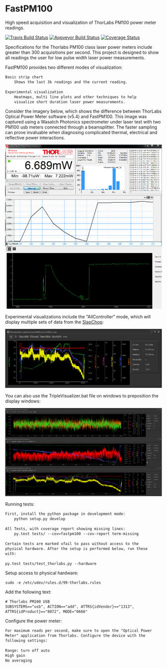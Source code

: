 # FastPM100
High speed acquisition and visualization of ThorLabs PM100 power meter
readings.

[![Travis Build Status](https://travis-ci.org/WasatchPhotonics/FastPM100.svg?branch=master)](https://travis-ci.org/WasatchPhotonics/FastPM100?branch=master)
[![Appveyor Build Status](https://ci.appveyor.com/api/projects/status/ruqnlbwuwl31lp6n/branch/master?svg=true)](https://ci.appveyor.com/project/NathanHarrington/FastPM100)
[![Coverage Status](https://coveralls.io/repos/WasatchPhotonics/FastPM100/badge.svg?branch=master&service=github)](https://coveralls.io/github/WasatchPhotonics/FastPM100?branch=master)

Specifications for the Thorlabs PM100 class laser power meters include
greater than 300 acquisitions per second. This project is designed to
show all readings the user for low pulse width laser power measurements.

FastPM100 provides two different modes of visualization:

    Basic strip chart
        Shows the last 3k readings and the current reading.

    Experimental visualization
        Heatmaps, multi line plots and other techniques to help
        visualize short duration laser power measurements.

Consider the imagery below, which shows the difference between ThorLabs
Optical Power Meter software (v5.4) and FastPM100. This image was
captured using a Wasatch Photonics spectrometer under laser test with
two PM100 usb meters connected through a beamsplitter. The faster
sampling can prove invaluable when diagnosing complicated thermal,
electrical and reflective power interactions.

![FastPM100 comparison screenshot](/fastpm100/assets/images/application_screenshot.png "Comparison screenshot")



Experimental visualizations include the "AllController" mode, which will
display multiple sets of data from the [SlapChop](https://github.com/WasatchPhotonics/FastPM100/blob/master/fastpm100/devices.py):

![SlapChop Long Term screenshot](/docs/long_term.png "Long Term")


You can also use the TripleVisualizer.bat file on windows to preposition the display windows:

![SlapChop Full screen screenshot](/docs/fullscreen.png "Full Screen")




Running tests:

    First, install the python package in development mode:
        python setup.py develop

    All Tests, with coverage report showing missing lines:
        py.test tests/ --cov=fastpm100 --cov-report term-missing

    Certain tests are marked xfail to pass without access to the
    physical hardware. After the setup is performed below, run these
    with:

    py.test tests/test_thorlabs.py --hardware

Setup access to physical hardware:

    sudo -e /etc/udev/rules.d/99-thorlabs.rules

Add the following text:

    # Thorlabs PM100 USB
    SUBSYSTEMS=="usb", ACTION=="add", ATTRS{idVendor}=="1313", ATTRS{idProduct}=="8072", MODE="0666"

Configure the power meter:

    For maximum reads per second, make sure to open the "Optical Power
    Meter" application from Thorlabs. Configure the device with the
    following settings:

    Range: turn off auto
    High gain
    No averaging
